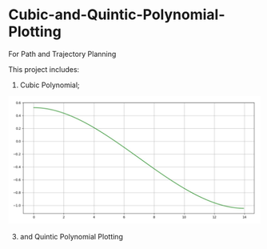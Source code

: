 # Cubic-and-Quintic-Polynomial-Plotting
For Path and Trajectory Planning

This project includes:
1. Cubic Polynomial;
<img src="img/Cubic_plt.JPG">






3. and Quintic Polynomial Plotting
